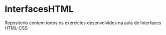 # InterfacesHTML
Repositorio contem todos os exercicios desenvolvidos na aula de Interfaces HTML-CSS
